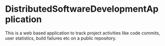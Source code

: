# DistributedSoftwareDevelopmentApplication
This is a web based application to track  project activities like code commits, user statistics, build failures etc on a public repository.
